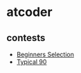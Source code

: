 # atcoder


## contests
- [Beginners Selection](https://atcoder.jp/contests/abs)
- [Typical 90](https://atcoder.jp/contests/typical90)

